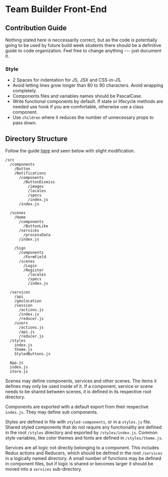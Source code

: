 # Team Builder Front-End

## Contribution Guide

Nothing stated here is neccessarily correct, but as the code is potentially
going to be used by future build week students there should be a definitive
guide to code organization. Feel free to change anything --- just document it.

### Style
- 2 Spaces for indentation for JS, JSX and CSS-in-JS.
- Avoid letting lines grow longer than 80 to 90 characters. Avoid wrapping completely.
- Components files and variables names should be PascalCase.
- Write functional components by default. If state or lifecycle methods are
  needed use hook if you are comfortable, otherwise use a class component.
- Use `children` where it reduces the number of unnecessary props to pass down.

## Directory Structure

Follow the guide [here](https://medium.com/@alexmngn/how-to-better-organize-your-react-applications-2fd3ea1920f1)
and seen below with slight modification.

```
/src
  /components 
    /Button 
    /Notifications
      /components
        /ButtonDismiss
          /images
          /locales
          /specs 
          /index.js
      /index.js

  /scenes
    /Home 
      /components 
        /ButtonLike
      /services
        /processData
      /index.js

    /Sign 
      /components 
        /FormField
      /scenes
        /Login
        /Register 
          /locales
          /specs
          /index.js

  /services
    /api
    /geolocation
    /session
      /actions.js
      /index.js
      /reducer.js
    /users
      /actions.js
      /api.js
      /reducer.js
  /styles
    index.js
    theme.js
    StyledButtons.js

  App.js
  index.js 
  store.js
```

Scenes may define components, services and other scenes. The items it defines
may only be used inside of it. If a component, service or scene needs to be
shared between scenes, it is defined in its respective root directory.

Components are exported with a default export from their respective `index.js`.
They may define sub components.

Styles are defined in file with `styled-components`, or in a `styles.js` file.
Shared styled components that do not require any functionality are defined in
the root `/styles` directory and exported by `/styles/index.js`. Common style
variables, like color themes and fonts are defined in `/styles/theme.js`.

Services are all logic not directly belonging to a component. This includes
Redux actions and Reducers, which should be defined in the root `/services` in a
logically named directory. A small number of functions may be defined in
component files, but if logic is shared or becomes larger it should be moved
into a `services` sub-directory.
